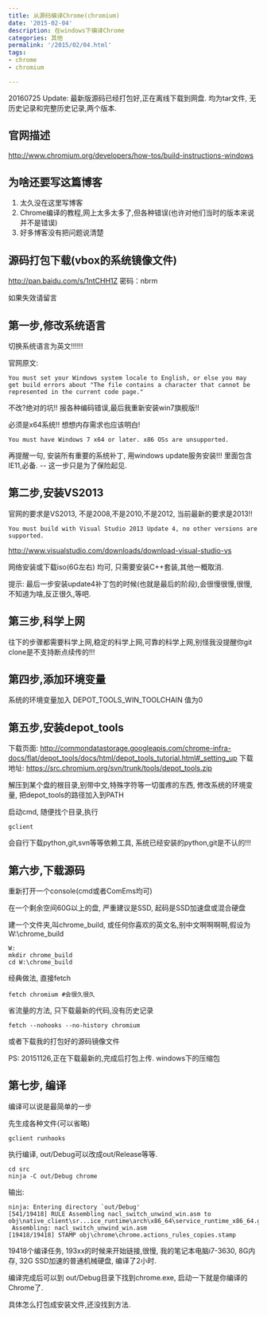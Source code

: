 ```yaml
---
title: 从源码编译Chrome(chromium)
date: '2015-02-04'
description: 在windows下编译Chrome
categories: 其他
permalink: '/2015/02/04.html'
tags: 
- chrome
- chromium

---
```


20160725 Update: 最新版源码已经打包好,正在离线下载到网盘. 均为tar文件, 无历史记录和完整历史记录,两个版本.

官网描述
------------------------------------

http://www.chromium.org/developers/how-tos/build-instructions-windows


为啥还要写这篇博客
------------------------------------

1. 太久没在这里写博客
2. Chrome编译的教程,网上太多太多了,但各种错误(也许对他们当时的版本来说并不是错误)
3. 好多博客没有把问题说清楚

源码打包下载(vbox的系统镜像文件)
-------------------------------

http://pan.baidu.com/s/1ntCHH1Z 密码：nbrm

如果失效请留言

第一步,修改系统语言
------------------------------------

切换系统语言为英文!!!!!!

官网原文: 

```
You must set your Windows system locale to English, or else you may get build errors about "The file contains a character that cannot be represented in the current code page."
```

不改?绝对的坑!! 报各种编码错误,最后我重新安装win7旗舰版!!

必须是x64系统!! 想想内存需求也应该明白!

```
You must have Windows 7 x64 or later. x86 OSs are unsupported.
```

再提醒一句, 安装所有重要的系统补丁, 用windows update服务安装!!! 里面包含IE11,必备. -- 这一步只是为了保险起见.

第二步,安装VS2013
-------------------------------------

官网的要求是VS2013, 不是2008,不是2010,不是2012, 当前最新的要求是2013!!

```
You must build with Visual Studio 2013 Update 4, no other versions are supported.
```

http://www.visualstudio.com/downloads/download-visual-studio-vs

网络安装或下载iso(6G左右) 均可, 只需要安装C++套装,其他一概取消.

提示: 最后一步安装update4补丁包的时候(也就是最后的阶段),会很慢很慢,很慢,不知道为啥,反正很久,等吧.

第三步,科学上网
-----------------------------------

往下的步骤都需要科学上网,稳定的科学上网,可靠的科学上网,别怪我没提醒你git clone是不支持断点续传的!!!

第四步,添加环境变量
----------------------------------

系统的环境变量加入 DEPOT_TOOLS_WIN_TOOLCHAIN 值为0


第五步,安装depot_tools
------------------------------------

下载页面: http://commondatastorage.googleapis.com/chrome-infra-docs/flat/depot_tools/docs/html/depot_tools_tutorial.html#_setting_up
下载地址: https://src.chromium.org/svn/trunk/tools/depot_tools.zip

解压到某个盘的根目录,别带中文,特殊字符等一切蛋疼的东西, 修改系统的环境变量, 把depot_tools的路径加入到PATH

启动cmd, 随便找个目录,执行

```
gclient
```

会自行下载python,git,svn等等依赖工具, 系统已经安装的python,git是不认的!!!


第六步,下载源码
------------------------------------

重新打开一个console(cmd或者ComEms均可)

在一个剩余空间60G以上的盘, 严重建议是SSD, 起码是SSD加速盘或混合硬盘

建一个文件夹,叫chrome_build, 或任何你喜欢的英文名,别中文啊啊啊啊,假设为 W:\chrome_build

```
W:
mkdir chrome_build
cd W:\chrome_build
```

经典做法, 直接fetch

```
fetch chromium #会很久很久
```

省流量的方法, 只下载最新的代码,没有历史记录

```
fetch --nohooks --no-history chromium
```

或者下载我的打包好的源码镜像文件

PS: 20151126,正在下载最新的,完成后打包上传. windows下的压缩包

第七步, 编译
--------------------------------------

编译可以说是最简单的一步

先生成各种文件(可以省略)
```
gclient runhooks
```

执行编译, out/Debug可以改成out/Release等等.
```
cd src
ninja -C out/Debug chrome
```

输出:

```
ninja: Entering directory `out/Debug'
[541/19418] RULE Assembling nacl_switch_unwind_win.asm to obj\native_client\sr...ice_runtime\arch\x86_64\service_runtime_x86_64.gen\nacl_switch_unwind_win.obj.
 Assembling: nacl_switch_unwind_win.asm
[19418/19418] STAMP obj\chrome\chrome.actions_rules_copies.stamp
```

19418个编译任务, 193xx的时候来开始链接,很慢, 我的笔记本电脑i7-3630, 8G内存, 32G SSD加速的普通机械硬盘, 编译了2小时.

编译完成后可以到 out/Debug目录下找到chrome.exe, 启动一下就是你编译的Chrome了.

具体怎么打包成安装文件,还没找到方法.


